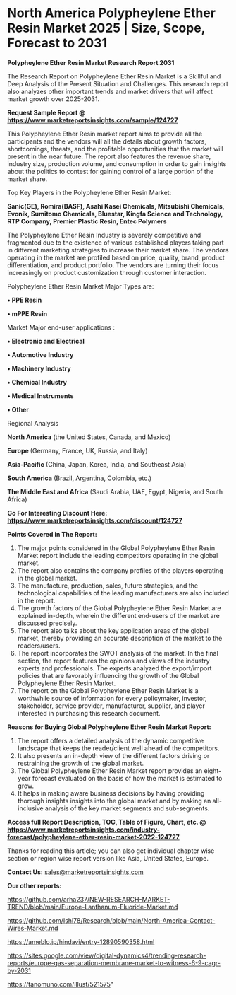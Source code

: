 # North America Polypheylene Ether Resin Market 2025 | Size, Scope, Forecast to 2031

<strong>Polypheylene Ether Resin Market Research Report 2031</strong>

The Research Report on Polypheylene Ether Resin Market is a Skillful and Deep Analysis of the Present Situation and Challenges. This research report also analyzes other important trends and market drivers that will affect market growth over 2025-2031.

<strong>Request Sample Report @ <a href=https://www.marketreportsinsights.com/sample/124727>https://www.marketreportsinsights.com/sample/124727</a></strong>

This Polypheylene Ether Resin market report aims to provide all the participants and the vendors will all the details about growth factors, shortcomings, threats, and the profitable opportunities that the market will present in the near future. The report also features the revenue share, industry size, production volume, and consumption in order to gain insights about the politics to contest for gaining control of a large portion of the market share.

Top Key Players in the Polypheylene Ether Resin Market:

<strong>Sanic(GE), Romira(BASF), Asahi Kasei Chemicals, Mitsubishi Chemicals, Evonik, Sumitomo Chemicals, Bluestar, Kingfa Science and Technology, RTP Company, Premier Plastic Resin, Entec Polymers</strong>

The Polypheylene Ether Resin Industry is severely competitive and fragmented due to the existence of various established players taking part in different marketing strategies to increase their market share. The vendors operating in the market are profiled based on price, quality, brand, product differentiation, and product portfolio. The vendors are turning their focus increasingly on product customization through customer interaction.

Polypheylene Ether Resin Market Major Types are:

<strong>• PPE Resin

• mPPE Resin</strong>

Market Major end-user applications :

<strong>• Electronic and Electrical

• Automotive Industry

• Machinery Industry

• Chemical Industry

• Medical Instruments

• Other</strong>

Regional Analysis

</u><strong><b>North America</b></strong> (the United States, Canada, and Mexico)

<strong><b>Europe </b></strong>(Germany, France, UK, Russia, and Italy)

<strong><b>Asia-Pacific</b></strong> (China, Japan, Korea, India, and Southeast Asia)

<strong><b>South America</b></strong> (Brazil, Argentina, Colombia, etc.)

<strong><b>The Middle East and Africa</b></strong> (Saudi Arabia, UAE, Egypt, Nigeria, and South Africa)

<strong>Go For Interesting Discount Here: <a href=https://www.marketreportsinsights.com/discount/124727>https://www.marketreportsinsights.com/discount/124727</a></strong>

<strong>Points Covered in The Report:</strong>
<ol>
  <li>The major points considered in the Global Polypheylene Ether Resin Market report include the leading competitors operating in the global market.</li>
  <li>The report also contains the company profiles of the players operating in the global market.</li>
  <li>The manufacture, production, sales, future strategies, and the technological capabilities of the leading manufacturers are also included in the report.</li>
  <li>The growth factors of the Global Polypheylene Ether Resin Market are explained in-depth, wherein the different end-users of the market are discussed precisely.</li>
  <li>The report also talks about the key application areas of the global market, thereby providing an accurate description of the market to the readers/users.</li>
  <li>The report incorporates the SWOT analysis of the market. In the final section, the report features the opinions and views of the industry experts and professionals. The experts analyzed the export/import policies that are favorably influencing the growth of the Global Polypheylene Ether Resin Market.</li>
  <li>The report on the Global Polypheylene Ether Resin Market is a worthwhile source of information for every policymaker, investor, stakeholder, service provider, manufacturer, supplier, and player interested in purchasing this research document.</li>
</ol>
<strong>Reasons for Buying Global Polypheylene Ether Resin Market Report:</strong>

<ol>
  <li>The report offers a detailed analysis of the dynamic competitive landscape that keeps the reader/client well ahead of the competitors.</li>
  <li>It also presents an in-depth view of the different factors driving or restraining the growth of the global market.</li>
  <li>The Global Polypheylene Ether Resin Market report provides an eight-year forecast evaluated on the basis of how the market is estimated to grow.</li>
  <li>It helps in making aware business decisions by having providing thorough insights insights into the global market and by making an all-inclusive analysis of the key market segments and sub-segments.</li>
</ol>
<strong>Access full Report Description, TOC, Table of Figure, Chart, etc. @ <a href=https://www.marketreportsinsights.com/industry-forecast/polypheylene-ether-resin-market-2022-124727>https://www.marketreportsinsights.com/industry-forecast/polypheylene-ether-resin-market-2022-124727</a></strong>


Thanks for reading this article; you can also get individual chapter wise section or region wise report version like Asia, United States, Europe.

<strong>Contact Us:</strong>
sales@marketreportsinsights.com

<strong>Our other reports:</strong>

<a href=https://github.com/arha237/NEW-RESEARCH-MARKET-TREND/blob/main/Europe-Lanthanum-Fluoride-Market.md>https://github.com/arha237/NEW-RESEARCH-MARKET-TREND/blob/main/Europe-Lanthanum-Fluoride-Market.md</a>

<a href=https://github.com/Ishi78/Research/blob/main/North-America-Contact-Wires-Market.md>https://github.com/Ishi78/Research/blob/main/North-America-Contact-Wires-Market.md</a>

<a href=https://ameblo.jp/hindavi/entry-12890590358.html>https://ameblo.jp/hindavi/entry-12890590358.html</a>

<a href=https://sites.google.com/view/digital-dynamics4/trending-research-reports/europe-gas-separation-membrane-market-to-witness-6-9-cagr-by-2031>https://sites.google.com/view/digital-dynamics4/trending-research-reports/europe-gas-separation-membrane-market-to-witness-6-9-cagr-by-2031</a>

<a href=https://tanomuno.com/illust/521575>https://tanomuno.com/illust/521575</a>"
